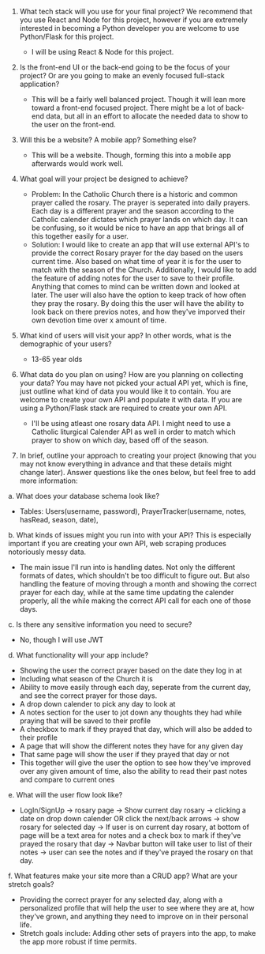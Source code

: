 1. What tech stack will you use for your final project? We recommend that you use
React and Node for this project, however if you are extremely interested in
becoming a Python developer you are welcome to use Python/Flask for this
project.
    - I will be using React & Node for this project. 


2. Is the front-end UI or the back-end going to be the focus of your project? Or are
you going to make an evenly focused full-stack application?
    - This will be a fairly well balanced project. Though it will lean more toward a front-end focused project. There might be a lot of back-end data, but all in an effort to allocate
        the needed data to show to the user on the front-end. 


3. Will this be a website? A mobile app? Something else?
    - This will be a website. Though, forming this into a mobile app afterwards would work well. 


4. What goal will your project be designed to achieve?
    - Problem: In the Catholic Church there is a historic and common prayer called the rosary. The prayer is seperated into daily prayers. Each day is a different prayer and the season according to the Catholic calender dictates which prayer lands on which day. It can be confusing, so it would be nice to have an app that brings all of this together easily for a user. 
    - Solution: I would like to create an app that will use external API's to provide the correct Rosary prayer for the day based on the users current time. Also based on what time of year it is for the user to match with the season of the Church. Additionally, I would like to add the feature of adding notes for the user to save to their profile. Anything that comes to mind can be written down and looked at later. The user will also have the option to keep track of how often they pray the rosary. By doing this the user will have the ability to look back on there previos notes, and how they've imporved their own devotion time over x amount of time. 

5. What kind of users will visit your app? In other words, what is the demographic of
your users?
    - 13-65 year olds


6. What data do you plan on using? How are you planning on collecting your data?
You may have not picked your actual API yet, which is fine, just outline what kind
of data you would like it to contain. You are welcome to create your own API and
populate it with data. If you are using a Python/Flask stack are required to create
your own API.
    - I'll be using atleast one rosary data API. I might need to use a Catholic liturgical Calender API as well in order to match which prayer to show on which day, based off of the season. 


1. In brief, outline your approach to creating your project (knowing that you may not
know everything in advance and that these details might change later). Answer
questions like the ones below, but feel free to add more information:

a. What does your database schema look like?
 - Tables: Users(username, password), PrayerTracker(username, notes, hasRead, season, date), 

b. What kinds of issues might you run into with your API? This is especially
important if you are creating your own API, web scraping produces
notoriously messy data.
   - The main issue I'll run into is handling dates. Not only the different formats of dates, which shouldn't be too difficult to figure out. But also handling the feature of moving through a month and showing the correct prayer for each day, while at the same time updating the calender properly, all the while making the correct API call for each one of those days. 

c. Is there any sensitive information you need to secure?
  - No, though I will use JWT

d. What functionality will your app include?
   - Showing the user the correct prayer based on the date they log in at
   - Including what season of the Church it is
   - Ability to move easily through each day, seperate from the current day, and see the correct prayer for those days.
   - A drop down calender to pick any day to look at
   - A notes section for the user to jot down any thoughts they had while praying that will be saved to their profile
   - A checkbox to mark if they prayed that day, which will also be added to their profile
   - A page that will show the different notes they have for any given day
   - That same page will show the user if they prayed that day or not
   - This together will give the user the option to see how they've improved over any given amount of time, also the ability to read their past notes and compare to current ones

e. What will the user flow look like?
   - LogIn/SignUp -> rosary page -> Show current day rosary -> clicking a date on drop down calender OR click the next/back arrows -> show rosary for selected day -> If user is on current day rosary, at bottom of page will be a text area for notes and a check box to mark if they've prayed the rosary that day -> Navbar button will take user to list of their notes -> user can see the notes and if they've prayed the rosary on that day. 

f. What features make your site more than a CRUD app? What are your
stretch goals?
   - Providing the correct prayer for any selected day, along with a personalized profile that will help the user to see where they are at, how they've grown, and anything they need to improve on in their personal life. 
   - Stretch goals include: Adding other sets of prayers into the app, to make the app more robust if time permits. 